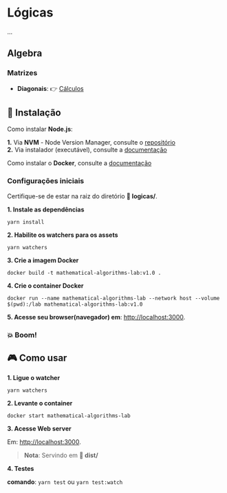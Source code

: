 # Lógicas

...

## Algebra

### Matrizes

*  __Diagonais__: :point_right: [Cálculos](src/js/diagonals)
## :electric_plug: Instalação

Como instalar **Node.js**:   

__1.__ Via **NVM** - Node Version Manager, consulte o [repositório](https://github.com/nvm-sh/nvm)   
__2.__ Via instalador (executável), consulte a [documentação](https://nodejs.org/en/download)
 
Como instalar o **Docker**, consulte a [documentação](https://docs.docker.com/get-docker)

### Configurações iniciais

Certifique-se de estar na raiz do diretório **:open_file_folder: logicas/**.  

__1. Instale as dependências__

```
yarn install
```

__2. Habilite os watchers para os assets__

```
yarn watchers
```

__3. Crie a imagem Docker__

```
docker build -t mathematical-algorithms-lab:v1.0 .
```

__4. Crie o container Docker__

```
docker run --name mathematical-algorithms-lab --network host --volume $(pwd):/lab mathematical-algorithms-lab:v1.0
```

__5. Acesse seu browser(navegador) em__: [http://localhost:3000](http://localhost:3000).

### :boom: Boom!
## :video_game: Como usar

__1. Ligue o watcher__

```yarn watchers```

__2. Levante o container__

```docker start mathematical-algorithms-lab```

__3. Acesse Web server__

Em: [http://localhost:3000](http://localhost:3000).

> __Nota__: Servindo em **:open_file_folder: dist/**

__4. Testes__

__comando__: ```yarn test``` ou ```yarn test:watch```